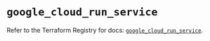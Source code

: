 # `google_cloud_run_service`

Refer to the Terraform Registry for docs: [`google_cloud_run_service`](https://registry.terraform.io/providers/hashicorp/google/6.36.0/docs/resources/cloud_run_service).
